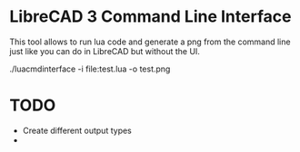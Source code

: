 LibreCAD 3 Command Line Interface
==========

This tool allows to run lua code and generate a png from the command line just like you can do in LibreCAD but without the UI.


./luacmdinterface -i file:test.lua -o test.png



TODO
==========

* Create different output types
* 
